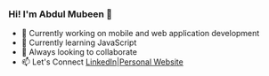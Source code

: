 ### Hi! I'm Abdul Mubeen 👋
- 🔭 Currently working on mobile and web application development
- 🌱 Currently learning JavaScript
- 👯 Always looking to collaborate
- 📫 Let's Connect [LinkedIn](https://www.linkedin.com/in/mohd-abdul-mubeen)|[Personal Website](http://abdulmubeen.github.io/)

<!--
**abdulmubeen/abdulmubeen** is a ✨ _special_ ✨ repository because its `README.md` (this file) appears on your GitHub profile.

Here are some ideas to get you started:

- 🔭 I’m currently working on ...
- 🌱 I’m currently learning ...
- 👯 I’m looking to collaborate on ...
- 🤔 I’m looking for help with ...
- 💬 Ask me about ...
- 📫 How to reach me: ...
- 😄 Pronouns: ...
- ⚡ Fun fact: ...
-->
